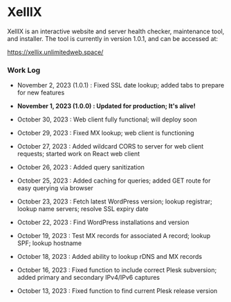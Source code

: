 # XellIX

XellIX is an interactive website and server health checker, maintenance tool, and installer.  The tool is currently in version 1.0.1, and can be accessed at:

https://xellix.unlimitedweb.space/


### Work Log

- November 2, 2023 (1.0.1) : Fixed SSL date lookup; added tabs to prepare for new features

- **November 1, 2023 (1.0.0) : Updated for production; It's alive!**

- October 30, 2023 : Web client fully functional; will deploy soon

- October 29, 2023 : Fixed MX lookup; web client is functioning

- October 27, 2023 : Added wildcard CORS to server for web client requests; started work on React web client

- October 26, 2023 : Added query sanitization

- October 25, 2023 : Added caching for queries; added GET route for easy querying via browser

- October 23, 2023 : Fetch latest WordPress version; lookup registrar; lookup name servers; resolve SSL expiry date

- October 22, 2023 : Find WordPress installations and version

- October 19, 2023 : Test MX records for associated A record; lookup SPF; lookup hostname

- October 18, 2023 : Added ability to lookup rDNS and MX records

- October 16, 2023 : Fixed function to include correct Plesk subversion; added primary and secondary IPv4/IPv6 captures

- October 13, 2023 : Fixed function to find current Plesk release version